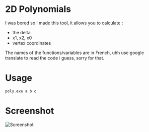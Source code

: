 # 2D Polynomials
I was bored so i made this tool, it allows you to calculate :
* the delta
* x1, x2, x0
* vertex coordinates

The names of the functions/variables are in French, uhh use google translate to read the code i guess, sorry for that.

# Usage 
```poly.exe a b c ```

# Screenshot
![Screenshot](screenshot/screenshot.png)